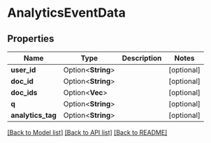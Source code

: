 # AnalyticsEventData

## Properties

Name | Type | Description | Notes
------------ | ------------- | ------------- | -------------
**user_id** | Option<**String**> |  | [optional]
**doc_id** | Option<**String**> |  | [optional]
**doc_ids** | Option<**Vec<String>**> |  | [optional]
**q** | Option<**String**> |  | [optional]
**analytics_tag** | Option<**String**> |  | [optional]

[[Back to Model list]](../README.md#documentation-for-models) [[Back to API list]](../README.md#documentation-for-api-endpoints) [[Back to README]](../README.md)


